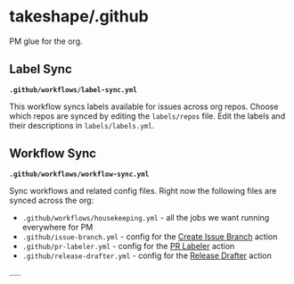 # takeshape/.github

PM glue for the org.

## Label Sync

**`.github/workflows/label-sync.yml`**

This workflow syncs labels available for issues across org repos. Choose which repos are synced by editing the `labels/repos` file. Edit the labels and their descriptions in `labels/labels.yml`.

## Workflow Sync

**`.github/workflows/workflow-sync.yml`**

Sync workflows and related config files. Right now the following files are synced across the org:

- `.github/workflows/housekeeping.yml` - all the jobs we want running everywhere for PM
- `.github/issue-branch.yml` - config for the [Create Issue Branch](https://github.com/robvanderleek/create-issue-branch) action
- `.github/pr-labeler.yml` - config for the [PR Labeler](https://github.com/TimonVS/pr-labeler-action) action
- `.github/release-drafter.yml` - config for the [Release Drafter](https://github.com/marketplace/actions/release-drafter) action

.....
